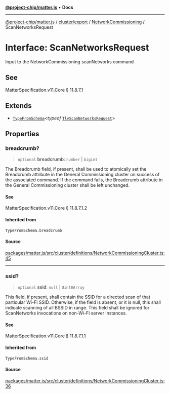[**@project-chip/matter.js**](../../../../../README.md) • **Docs**

***

[@project-chip/matter.js](../../../../../modules.md) / [cluster/export](../../../README.md) / [NetworkCommissioning](../README.md) / ScanNetworksRequest

# Interface: ScanNetworksRequest

Input to the NetworkCommissioning scanNetworks command

## See

MatterSpecification.v11.Core § 11.8.7.1

## Extends

- [`TypeFromSchema`](../../../../../tlv/export/README.md#typefromschemas)\<*typeof* [`TlvScanNetworksRequest`](../README.md#tlvscannetworksrequest)\>

## Properties

### breadcrumb?

> `optional` **breadcrumb**: `number` \| `bigint`

The Breadcrumb field, if present, shall be used to atomically set the Breadcrumb attribute in the General
Commissioning cluster on success of the associated command. If the command fails, the Breadcrumb attribute
in the General Commissioning cluster shall be left unchanged.

#### See

MatterSpecification.v11.Core § 11.8.7.1.2

#### Inherited from

`TypeFromSchema.breadcrumb`

#### Source

[packages/matter.js/src/cluster/definitions/NetworkCommissioningCluster.ts:45](https://github.com/project-chip/matter.js/blob/7a8cbb56b87d4ccf34bec5a9a95ab40a1711324f/packages/matter.js/src/cluster/definitions/NetworkCommissioningCluster.ts#L45)

***

### ssid?

> `optional` **ssid**: `null` \| `Uint8Array`

This field, if present, shall contain the SSID for a directed scan of that particular Wi-Fi SSID. Otherwise,
if the field is absent, or it is null, this shall indicate scanning of all BSSID in range. This field shall
be ignored for ScanNetworks invocations on non-Wi-Fi server instances.

#### See

MatterSpecification.v11.Core § 11.8.7.1.1

#### Inherited from

`TypeFromSchema.ssid`

#### Source

[packages/matter.js/src/cluster/definitions/NetworkCommissioningCluster.ts:36](https://github.com/project-chip/matter.js/blob/7a8cbb56b87d4ccf34bec5a9a95ab40a1711324f/packages/matter.js/src/cluster/definitions/NetworkCommissioningCluster.ts#L36)
